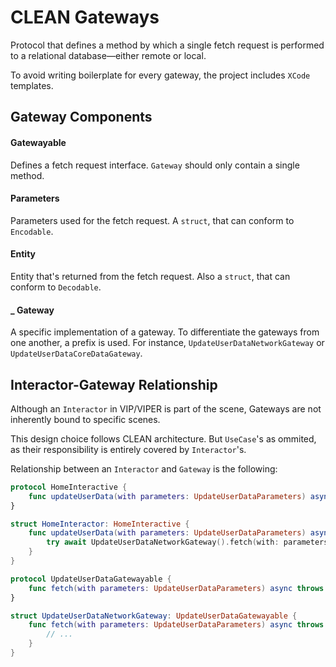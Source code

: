 # CLEAN Gateways

Protocol that defines a method by which a single fetch request is performed to a relational database—either remote or local.

To avoid writing boilerplate for every gateway, the project includes `XCode` templates.

## Gateway Components

#### Gatewayable

Defines a fetch request interface. `Gateway` should only contain a single method.

#### Parameters

Parameters used for the fetch request. A `struct`, that can conform to `Encodable`.

#### Entity

Entity that's returned from the fetch request. Also a `struct`, that can conform to `Decodable`.

#### _ Gateway

A specific implementation of a gateway. To differentiate the gateways from one another, a prefix is used. For instance, `UpdateUserDataNetworkGateway` or `UpdateUserDataCoreDataGateway`.

## Interactor-Gateway Relationship

Although an `Interactor` in VIP/VIPER is part of the scene, Gateways are not inherently bound to specific scenes.

This design choice follows CLEAN architecture. But `UseCase`'s as ommited, as their responsibility is entirely covered by `Interactor`'s.

Relationship between an `Interactor`  and `Gateway` is the following:

```swift
protocol HomeInteractive {
    func updateUserData(with parameters: UpdateUserDataParameters) async throws -> UpdateUserDataEntity
}

struct HomeInteractor: HomeInteractive {
    func updateUserData(with parameters: UpdateUserDataParameters) async throws -> UpdateUserDataEntity {
        try await UpdateUserDataNetworkGateway().fetch(with: parameters)
    }
}
```

```swift
protocol UpdateUserDataGatewayable {
    func fetch(with parameters: UpdateUserDataParameters) async throws -> UpdateUserDataEntity
}

struct UpdateUserDataNetworkGateway: UpdateUserDataGatewayable {
    func fetch(with parameters: UpdateUserDataParameters) async throws -> UpdateUserDataEntity {
        // ...
    }
}
```
